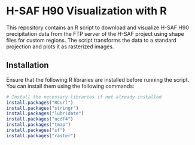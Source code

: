 # H-SAF H90 Visualization with R

This repository contains an R script to download and visualize H-SAF H90 precipitation data from the FTP server of the H-SAF project using shape files for custom regions. The script transforms the data to a standard projection and plots it as rasterized images.

## Installation

Ensure that the following R libraries are installed before running the script. You can install them using the following commands:

```r
# Install the necessary libraries if not already installed
install.packages("RCurl")
install.packages("stringr")
install.packages("lubridate")
install.packages("ncdf4")
install.packages("tmap")
install.packages("sf")
install.packages("raster")
